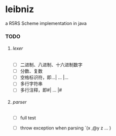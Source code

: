 # leibniz
 a R5RS Scheme implementation in java

### TODO

1. ###### lexer

   - [ ] 二进制、八进制、十六进制数字
   - [ ] 分数、复数
   - [ ] 空格标识符，即...| ... |...
   - [ ] 多行字符串
   - [ ] 多行注释，即#| ... |#
   
2. ###### parser
   
   - [ ] full test
   - [ ] throw exception when parsing `(x ,@y z ... )
   
